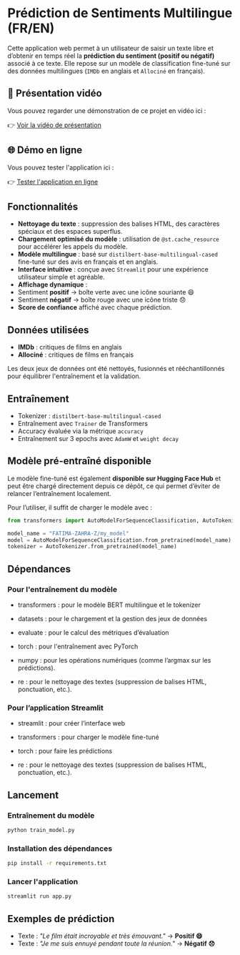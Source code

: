 
# Prédiction de Sentiments Multilingue (FR/EN)

Cette application web permet à un utilisateur de saisir un texte libre et d’obtenir en temps réel la **prédiction du sentiment (positif ou négatif)** associé à ce texte. Elle repose sur un modèle de classification fine-tuné sur des données multilingues (`IMDb` en anglais et `Allociné` en français).

## 🎥 Présentation vidéo

Vous pouvez regarder une démonstration de ce projet en vidéo ici :

👉 [Voir la vidéo de présentation](https://drive.google.com/file/d/1ol8DgyhATW5FugF60Yqo8DesVcm-EKR4/view?usp=sharing)

## 🌐 Démo en ligne

Vous pouvez tester l'application ici :

👉 [Tester l'application en ligne](https://sentiments-classification-project.streamlit.app/)


## Fonctionnalités

-  **Nettoyage du texte** : suppression des balises HTML, des caractères spéciaux et des espaces superflus.
-  **Chargement optimisé du modèle** : utilisation de `@st.cache_resource` pour accélérer les appels du modèle.
-  **Modèle multilingue** : basé sur `distilbert-base-multilingual-cased` fine-tuné sur des avis en français et en anglais.
-  **Interface intuitive** : conçue avec `Streamlit` pour une expérience utilisateur simple et agréable.
-  **Affichage dynamique** :
  - Sentiment **positif** → boîte verte avec une icône souriante 😄
  - Sentiment **négatif** → boîte rouge avec une icône triste 😞
- **Score de confiance** affiché avec chaque prédiction.

##  Données utilisées

- **IMDb** : critiques de films en anglais
- **Allociné** : critiques de films en français

Les deux jeux de données ont été nettoyés, fusionnés et rééchantillonnés pour équilibrer l'entraînement et la validation.

##  Entraînement

- Tokenizer : `distilbert-base-multilingual-cased`
- Entraînement avec `Trainer` de Transformers
- Accuracy évaluée via la métrique `accuracy`
- Entraînement sur 3 epochs avec `AdamW` et `weight decay`

## Modèle pré-entraîné disponible

Le modèle fine-tuné est également **disponible sur Hugging Face Hub** et peut être chargé directement depuis ce dépôt, ce qui permet d’éviter de relancer l’entraînement localement.

Pour l’utiliser, il suffit de charger le modèle avec :  
```python
from transformers import AutoModelForSequenceClassification, AutoTokenizer

model_name = "FATIMA-ZAHRA-Z/my_model"
model = AutoModelForSequenceClassification.from_pretrained(model_name)
tokenizer = AutoTokenizer.from_pretrained(model_name)

```
## Dépendances
 ### Pour l'entraînement du modèle
- transformers : pour le modèle BERT multilingue et le tokenizer
  
- datasets : pour le chargement et la gestion des jeux de données
  
- evaluate : pour le calcul des métriques d’évaluation
- torch : pour l'entraînement avec PyTorch
  
- numpy : pour les opérations numériques (comme l’argmax sur les prédictions).
  
- re : pour le nettoyage des textes (suppression de balises HTML, ponctuation, etc.).

### Pour l’application Streamlit
- streamlit : pour créer l’interface web

- transformers : pour charger le modèle fine-tuné

- torch : pour faire les prédictions
  
- re : pour le nettoyage des textes (suppression de balises HTML, ponctuation, etc.).
  
##  Lancement

### Entraînement du modèle
```bash
python train_model.py
```
###  Installation des dépendances
```bash
pip install -r requirements.txt
```
### Lancer l'application
```bash
streamlit run app.py
```


  
  ## Exemples de prédiction

- Texte : *"Le film était incroyable et très émouvant."* → **Positif 😄** 
- Texte : *"Je me suis ennuyé pendant toute la réunion."* → **Négatif 😞**





